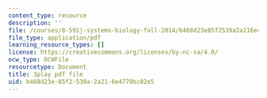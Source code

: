 ```yaml
---
content_type: resource
description: ''
file: /courses/8-591j-systems-biology-fall-2014/b468d23e85f2539a2a216e4770bc02e5_lC3XSwQ62iw.pdf
file_type: application/pdf
learning_resource_types: []
license: https://creativecommons.org/licenses/by-nc-sa/4.0/
ocw_type: OCWFile
resourcetype: Document
title: 3play pdf file
uid: b468d23e-85f2-539a-2a21-6e4770bc02e5
---
```

